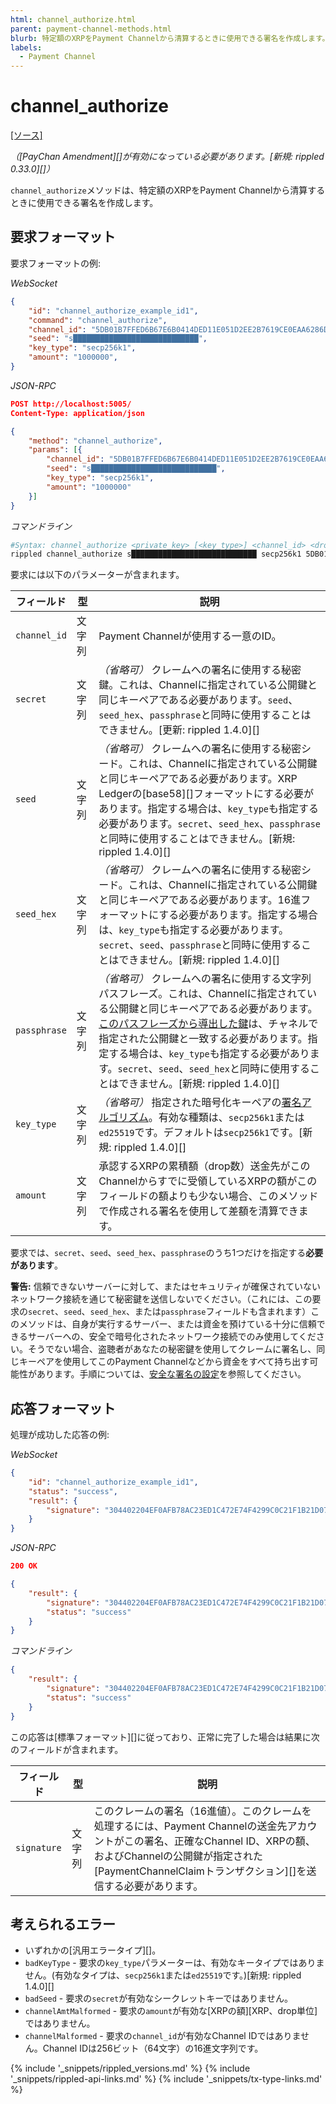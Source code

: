```yaml
---
html: channel_authorize.html
parent: payment-channel-methods.html
blurb: 特定額のXRPをPayment Channelから清算するときに使用できる署名を作成します。
labels:
  - Payment Channel
---
```

# channel_authorize
[[ソース]](https://github.com/XRPLF/rippled/blob/d4a56f223a3b80f64ff70b4e90ab6792806929ca/src/ripple/rpc/handlers/PayChanClaim.cpp#L41 "Source")

_（[PayChan Amendment][]が有効になっている必要があります。[新規: rippled 0.33.0][]）_

`channel_authorize`メソッドは、特定額のXRPをPayment Channelから清算するときに使用できる署名を作成します。

## 要求フォーマット
要求フォーマットの例:

<!-- MULTICODE_BLOCK_START -->

*WebSocket*

```json
{
    "id": "channel_authorize_example_id1",
    "command": "channel_authorize",
    "channel_id": "5DB01B7FFED6B67E6B0414DED11E051D2EE2B7619CE0EAA6286D67A3A4D5BDB3",
    "seed": "s████████████████████████████",
    "key_type": "secp256k1",
    "amount": "1000000",
}
```

*JSON-RPC*

```json
POST http://localhost:5005/
Content-Type: application/json

{
    "method": "channel_authorize",
    "params": [{
        "channel_id": "5DB01B7FFED6B67E6B0414DED11E051D2EE2B7619CE0EAA6286D67A3A4D5BDB3",
        "seed": "s████████████████████████████",
        "key_type": "secp256k1",
        "amount": "1000000"
    }]
}
```

*コマンドライン*

```sh
#Syntax: channel_authorize <private_key> [<key_type>] <channel_id> <drops>
rippled channel_authorize s████████████████████████████ secp256k1 5DB01B7FFED6B67E6B0414DED11E051D2EE2B7619CE0EAA6286D67A3A4D5BDB3 1000000
```

<!-- MULTICODE_BLOCK_END -->

要求には以下のパラメーターが含まれます。

| フィールド | 型 | 説明        |
|-------|------|-------------|
| `channel_id` | 文字列 | Payment Channelが使用する一意のID。
| `secret` | 文字列 | _（省略可）_ クレームへの署名に使用する秘密鍵。これは、Channelに指定されている公開鍵と同じキーペアである必要があります。`seed`、`seed_hex`、`passphrase`と同時に使用することはできません。[更新: rippled 1.4.0][] |
| `seed ` | 文字列 | _（省略可）_ クレームへの署名に使用する秘密シード。これは、Channelに指定されている公開鍵と同じキーペアである必要があります。XRP Ledgerの[base58][]フォーマットにする必要があります。指定する場合は、`key_type`も指定する必要があります。`secret`、`seed_hex`、`passphrase`と同時に使用することはできません。[新規: rippled 1.4.0][] |
| `seed_hex` | 文字列 | _（省略可）_ クレームへの署名に使用する秘密シード。これは、Channelに指定されている公開鍵と同じキーペアである必要があります。16進フォーマットにする必要があります。指定する場合は、`key_type`も指定する必要があります。`secret`、`seed`、`passphrase`と同時に使用することはできません。[新規: rippled 1.4.0][] |
| `passphrase` | 文字列 | _（省略可）_ クレームへの署名に使用する文字列パスフレーズ。これは、Channelに指定されている公開鍵と同じキーペアである必要があります。[このパスフレーズから導出した鍵](cryptographic-keys.html#鍵導出)は、チャネルで指定された公開鍵と一致する必要があります。指定する場合は、`key_type`も指定する必要があります。`secret`、`seed`、`seed_hex`と同時に使用することはできません。[新規: rippled 1.4.0][] |
| `key_type` | 文字列 | _（省略可）_ 指定された暗号化キーペアの[署名アルゴリズム](cryptographic-keys.html#署名アルゴリズム)。有効な種類は、`secp256k1`または`ed25519`です。デフォルトは`secp256k1`です。[新規: rippled 1.4.0][] |
| `amount` | 文字列 | 承認するXRPの累積額（drop数）送金先がこのChannelからすでに受領しているXRPの額がこのフィールドの額よりも少ない場合、このメソッドで作成される署名を使用して差額を清算できます。 |

要求では、`secret`、`seed`、`seed_hex`、`passphrase`のうち1つだけを指定する**必要があります**。

**警告:** 信頼できないサーバーに対して、またはセキュリティが確保されていないネットワーク接続を通じて秘密鍵を送信しないでください。（これには、この要求の`secret`、`seed`、`seed_hex`、または`passphrase`フィールドも含まれます）このメソッドは、自身が実行するサーバー、または資金を預けている十分に信頼できるサーバーへの、安全で暗号化されたネットワーク接続でのみ使用してください。そうでない場合、盗聴者があなたの秘密鍵を使用してクレームに署名し、同じキーペアを使用してこのPayment Channelなどから資金をすべて持ち出す可能性があります。手順については、[安全な署名の設定](secure-signing.html)を参照してください。

## 応答フォーマット

処理が成功した応答の例:

<!-- MULTICODE_BLOCK_START -->

*WebSocket*

```json
{
    "id": "channel_authorize_example_id1",
    "status": "success",
    "result": {
        "signature": "304402204EF0AFB78AC23ED1C472E74F4299C0C21F1B21D07EFC0A3838A420F76D783A400220154FB11B6F54320666E4C36CA7F686C16A3A0456800BBC43746F34AF50290064",
    }
}
```

*JSON-RPC*

```json
200 OK

{
    "result": {
        "signature": "304402204EF0AFB78AC23ED1C472E74F4299C0C21F1B21D07EFC0A3838A420F76D783A400220154FB11B6F54320666E4C36CA7F686C16A3A0456800BBC43746F34AF50290064",
        "status": "success"
    }
}
```

*コマンドライン*

```json
{
    "result": {
        "signature": "304402204EF0AFB78AC23ED1C472E74F4299C0C21F1B21D07EFC0A3838A420F76D783A400220154FB11B6F54320666E4C36CA7F686C16A3A0456800BBC43746F34AF50290064",
        "status": "success"
    }
}
```

<!-- MULTICODE_BLOCK_END -->

この応答は[標準フォーマット][]に従っており、正常に完了した場合は結果に次のフィールドが含まれます。

| フィールド | 型 | 説明        |
|-------|------|-------------|
| `signature` | 文字列 | このクレームの署名（16進値）。このクレームを処理するには、Payment Channelの送金先アカウントがこの署名、正確なChannel ID、XRPの額、およびChannelの公開鍵が指定された[PaymentChannelClaimトランザクション][]を送信する必要があります。 |

## 考えられるエラー

* いずれかの[汎用エラータイプ][]。
* `badKeyType` - 要求の`key_type`パラメーターは、有効なキータイプではありません。(有効なタイプは、`secp256k1`または`ed25519`です。)[新規: rippled 1.4.0][]
* `badSeed` - 要求の`secret`が有効なシークレットキーではありません。
* `channelAmtMalformed` - 要求の`amount`が有効な[XRPの額][XRP、drop単位]ではありません。
* `channelMalformed` - 要求の`channel_id`が有効なChannel IDではありません。Channel IDは256ビット（64文字）の16進文字列です。


{% include '_snippets/rippled_versions.md' %}
{% include '_snippets/rippled-api-links.md' %}
{% include '_snippets/tx-type-links.md' %}
